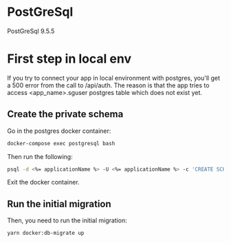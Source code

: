 PostGreSql
==============

PostGreSql 9.5.5

First step in local env
=======================

If you try to connect your app in local environment with postgres, you'll get a 500 error from the call to /api/auth.
The reason is that the app tries to access <app_name>.sguser postgres table which does not exist yet.

Create the private schema
-------------------------

Go in the postgres docker container:
``` bash
docker-compose exec postgresql bash
```
Then run the following:
``` bash
psql -d <%= applicationName %> -U <%= applicationName %> -c 'CREATE SCHEMA IF NOT EXISTS AUTHORIZATION "<%= applicationName %>"'
```

Exit the docker container.

Run the initial migration
-------------------------

Then, you need to run the initial migration:
``` bash
yarn docker:db-migrate up
```

